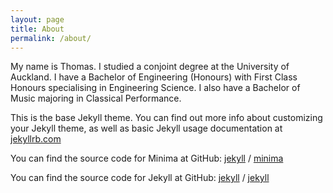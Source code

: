```yaml
---
layout: page
title: About
permalink: /about/
---
```


My name is Thomas.
I studied a conjoint degree at the University of Auckland.
I have a Bachelor of Engineering (Honours) with First Class Honours specialising in Engineering Science.
I also have a Bachelor of Music majoring in Classical Performance.



This is the base Jekyll theme. You can find out more info about customizing your Jekyll theme, as well as basic Jekyll usage documentation at [jekyllrb.com](https://jekyllrb.com/)

You can find the source code for Minima at GitHub:
[jekyll][jekyll-organization] /
[minima](https://github.com/jekyll/minima)

You can find the source code for Jekyll at GitHub:
[jekyll][jekyll-organization] /
[jekyll](https://github.com/jekyll/jekyll)


[jekyll-organization]: https://github.com/jekyll
